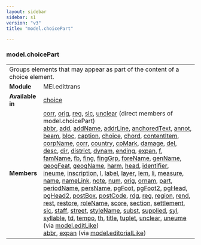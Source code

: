 ```yaml
---
layout: sidebar
sidebar: s1
version: "v3"
title: "model.choicePart"

---
```


<div class="classSpec model">
   <h3 id="model.choicePart">model.choicePart</h3>
   <table class="wovenodd">
      <tr>
         <td colspan="2" class="wovenodd-col2">Groups elements that may appear as part of the content of a choice element.</td>
      </tr>
      <tr>
         <td class="wovenodd-col1">
            <strong>Module</strong>
         </td>
         <td class="wovenodd-col2">MEI.edittrans</td>
      </tr>
      <tr>
         <td class="wovenodd-col1">
            <strong>Available in</strong>
         </td>
         <td class="wovenodd-col2">
            <div class="parent">
               <div>
                  <a class="link_odd_elementSpec" href="/{{ page.version }}/elements/choice.html">choice</a>
               </div>
            </div>
         </td>
      </tr>
      <tr>
         <td class="wovenodd-col1">
            <strong>Members</strong>
         </td>
         <td class="wovenodd-col2">
            <div class="parent">
               <div>
                  <a class="link_odd_elementSpec" href="/{{ page.version }}/elements/corr.html">corr</a>, 
                  <a class="link_odd_elementSpec" href="/{{ page.version }}/elements/orig.html">orig</a>, 
                  <a class="link_odd_elementSpec" href="/{{ page.version }}/elements/reg.html">reg</a>, 
                  <a class="link_odd_elementSpec" href="/{{ page.version }}/elements/sic.html">sic</a>, 
                  <a class="link_odd_elementSpec" href="/{{ page.version }}/elements/unclear.html">unclear</a> (direct members of model.choicePart)
               </div>
               <div>
                  <a class="link_odd_elementSpec" href="/{{ page.version }}/model-classes/abbr.html">abbr</a>, 
                  <a class="link_odd_elementSpec" href="/{{ page.version }}/model-classes/add.html">add</a>, 
                  <a class="link_odd_elementSpec" href="/{{ page.version }}/model-classes/addName.html">addName</a>, 
                  <a class="link_odd_elementSpec" href="/{{ page.version }}/model-classes/addrLine.html">addrLine</a>, 
                  <a class="link_odd_elementSpec" href="/{{ page.version }}/model-classes/anchoredText.html">anchoredText</a>, 
                  <a class="link_odd_elementSpec" href="/{{ page.version }}/model-classes/annot.html">annot</a>, 
                  <a class="link_odd_elementSpec" href="/{{ page.version }}/model-classes/beam.html">beam</a>, 
                  <a class="link_odd_elementSpec" href="/{{ page.version }}/model-classes/bloc.html">bloc</a>, 
                  <a class="link_odd_elementSpec" href="/{{ page.version }}/model-classes/caption.html">caption</a>, 
                  <a class="link_odd_elementSpec" href="/{{ page.version }}/model-classes/choice.html">choice</a>, 
                  <a class="link_odd_elementSpec" href="/{{ page.version }}/model-classes/chord.html">chord</a>, 
                  <a class="link_odd_elementSpec" href="/{{ page.version }}/model-classes/contentItem.html">contentItem</a>, 
                  <a class="link_odd_elementSpec" href="/{{ page.version }}/model-classes/corpName.html">corpName</a>, 
                  <a class="link_odd_elementSpec" href="/{{ page.version }}/model-classes/corr.html">corr</a>, 
                  <a class="link_odd_elementSpec" href="/{{ page.version }}/model-classes/country.html">country</a>, 
                  <a class="link_odd_elementSpec" href="/{{ page.version }}/model-classes/cpMark.html">cpMark</a>, 
                  <a class="link_odd_elementSpec" href="/{{ page.version }}/model-classes/damage.html">damage</a>, 
                  <a class="link_odd_elementSpec" href="/{{ page.version }}/model-classes/del.html">del</a>, 
                  <a class="link_odd_elementSpec" href="/{{ page.version }}/model-classes/desc.html">desc</a>, 
                  <a class="link_odd_elementSpec" href="/{{ page.version }}/model-classes/dir.html">dir</a>, 
                  <a class="link_odd_elementSpec" href="/{{ page.version }}/model-classes/district.html">district</a>, 
                  <a class="link_odd_elementSpec" href="/{{ page.version }}/model-classes/dynam.html">dynam</a>, 
                  <a class="link_odd_elementSpec" href="/{{ page.version }}/model-classes/ending.html">ending</a>, 
                  <a class="link_odd_elementSpec" href="/{{ page.version }}/model-classes/expan.html">expan</a>, 
                  <a class="link_odd_elementSpec" href="/{{ page.version }}/model-classes/f.html">f</a>, 
                  <a class="link_odd_elementSpec" href="/{{ page.version }}/model-classes/famName.html">famName</a>, 
                  <a class="link_odd_elementSpec" href="/{{ page.version }}/model-classes/fb.html">fb</a>, 
                  <a class="link_odd_elementSpec" href="/{{ page.version }}/model-classes/fing.html">fing</a>, 
                  <a class="link_odd_elementSpec" href="/{{ page.version }}/model-classes/fingGrp.html">fingGrp</a>, 
                  <a class="link_odd_elementSpec" href="/{{ page.version }}/model-classes/foreName.html">foreName</a>, 
                  <a class="link_odd_elementSpec" href="/{{ page.version }}/model-classes/genName.html">genName</a>, 
                  <a class="link_odd_elementSpec" href="/{{ page.version }}/model-classes/geogFeat.html">geogFeat</a>, 
                  <a class="link_odd_elementSpec" href="/{{ page.version }}/model-classes/geogName.html">geogName</a>, 
                  <a class="link_odd_elementSpec" href="/{{ page.version }}/model-classes/harm.html">harm</a>, 
                  <a class="link_odd_elementSpec" href="/{{ page.version }}/model-classes/head.html">head</a>, 
                  <a class="link_odd_elementSpec" href="/{{ page.version }}/model-classes/identifier.html">identifier</a>, 
                  <a class="link_odd_elementSpec" href="/{{ page.version }}/model-classes/ineume.html">ineume</a>, 
                  <a class="link_odd_elementSpec" href="/{{ page.version }}/model-classes/inscription.html">inscription</a>, 
                  <a class="link_odd_elementSpec" href="/{{ page.version }}/model-classes/l.html">l</a>, 
                  <a class="link_odd_elementSpec" href="/{{ page.version }}/model-classes/label.html">label</a>, 
                  <a class="link_odd_elementSpec" href="/{{ page.version }}/model-classes/layer.html">layer</a>, 
                  <a class="link_odd_elementSpec" href="/{{ page.version }}/model-classes/lem.html">lem</a>, 
                  <a class="link_odd_elementSpec" href="/{{ page.version }}/model-classes/li.html">li</a>, 
                  <a class="link_odd_elementSpec" href="/{{ page.version }}/model-classes/measure.html">measure</a>, 
                  <a class="link_odd_elementSpec" href="/{{ page.version }}/model-classes/name.html">name</a>, 
                  <a class="link_odd_elementSpec" href="/{{ page.version }}/model-classes/nameLink.html">nameLink</a>, 
                  <a class="link_odd_elementSpec" href="/{{ page.version }}/model-classes/note.html">note</a>, 
                  <a class="link_odd_elementSpec" href="/{{ page.version }}/model-classes/num.html">num</a>, 
                  <a class="link_odd_elementSpec" href="/{{ page.version }}/model-classes/orig.html">orig</a>, 
                  <a class="link_odd_elementSpec" href="/{{ page.version }}/model-classes/ornam.html">ornam</a>, 
                  <a class="link_odd_elementSpec" href="/{{ page.version }}/model-classes/part.html">part</a>, 
                  <a class="link_odd_elementSpec" href="/{{ page.version }}/model-classes/periodName.html">periodName</a>, 
                  <a class="link_odd_elementSpec" href="/{{ page.version }}/model-classes/persName.html">persName</a>, 
                  <a class="link_odd_elementSpec" href="/{{ page.version }}/model-classes/pgFoot.html">pgFoot</a>, 
                  <a class="link_odd_elementSpec" href="/{{ page.version }}/model-classes/pgFoot2.html">pgFoot2</a>, 
                  <a class="link_odd_elementSpec" href="/{{ page.version }}/model-classes/pgHead.html">pgHead</a>, 
                  <a class="link_odd_elementSpec" href="/{{ page.version }}/model-classes/pgHead2.html">pgHead2</a>, 
                  <a class="link_odd_elementSpec" href="/{{ page.version }}/model-classes/postBox.html">postBox</a>, 
                  <a class="link_odd_elementSpec" href="/{{ page.version }}/model-classes/postCode.html">postCode</a>, 
                  <a class="link_odd_elementSpec" href="/{{ page.version }}/model-classes/rdg.html">rdg</a>, 
                  <a class="link_odd_elementSpec" href="/{{ page.version }}/model-classes/reg.html">reg</a>, 
                  <a class="link_odd_elementSpec" href="/{{ page.version }}/model-classes/region.html">region</a>, 
                  <a class="link_odd_elementSpec" href="/{{ page.version }}/model-classes/rend.html">rend</a>, 
                  <a class="link_odd_elementSpec" href="/{{ page.version }}/model-classes/rest.html">rest</a>, 
                  <a class="link_odd_elementSpec" href="/{{ page.version }}/model-classes/restore.html">restore</a>, 
                  <a class="link_odd_elementSpec" href="/{{ page.version }}/model-classes/roleName.html">roleName</a>, 
                  <a class="link_odd_elementSpec" href="/{{ page.version }}/model-classes/score.html">score</a>, 
                  <a class="link_odd_elementSpec" href="/{{ page.version }}/model-classes/section.html">section</a>, 
                  <a class="link_odd_elementSpec" href="/{{ page.version }}/model-classes/settlement.html">settlement</a>, 
                  <a class="link_odd_elementSpec" href="/{{ page.version }}/model-classes/sic.html">sic</a>, 
                  <a class="link_odd_elementSpec" href="/{{ page.version }}/model-classes/staff.html">staff</a>, 
                  <a class="link_odd_elementSpec" href="/{{ page.version }}/model-classes/street.html">street</a>, 
                  <a class="link_odd_elementSpec" href="/{{ page.version }}/model-classes/styleName.html">styleName</a>, 
                  <a class="link_odd_elementSpec" href="/{{ page.version }}/model-classes/subst.html">subst</a>, 
                  <a class="link_odd_elementSpec" href="/{{ page.version }}/model-classes/supplied.html">supplied</a>, 
                  <a class="link_odd_elementSpec" href="/{{ page.version }}/model-classes/syl.html">syl</a>, 
                  <a class="link_odd_elementSpec" href="/{{ page.version }}/model-classes/syllable.html">syllable</a>, 
                  <a class="link_odd_elementSpec" href="/{{ page.version }}/model-classes/td.html">td</a>, 
                  <a class="link_odd_elementSpec" href="/{{ page.version }}/model-classes/tempo.html">tempo</a>, 
                  <a class="link_odd_elementSpec" href="/{{ page.version }}/model-classes/th.html">th</a>, 
                  <a class="link_odd_elementSpec" href="/{{ page.version }}/model-classes/title.html">title</a>, 
                  <a class="link_odd_elementSpec" href="/{{ page.version }}/model-classes/tuplet.html">tuplet</a>, 
                  <a class="link_odd_elementSpec" href="/{{ page.version }}/model-classes/unclear.html">unclear</a>, 
                  <a class="link_odd_elementSpec" href="/{{ page.version }}/model-classes/uneume.html">uneume</a>
                  <span> (via 
                     <a class="link_odd_classSpec" href="/{{ page.version }}/model-classes/model.editLike.html">model.editLike</a>)
                  </span>
               </div>
               <div>
                  <a class="link_odd_elementSpec" href="/{{ page.version }}/model-classes/abbr.html">abbr</a>, 
                  <a class="link_odd_elementSpec" href="/{{ page.version }}/model-classes/expan.html">expan</a>
                  <span> (via 
                     <a class="link_odd_classSpec" href="/{{ page.version }}/model-classes/model.editorialLike.html">model.editorialLike</a>)
                  </span>
               </div>
            </div>
         </td>
      </tr>
   </table>
</div>